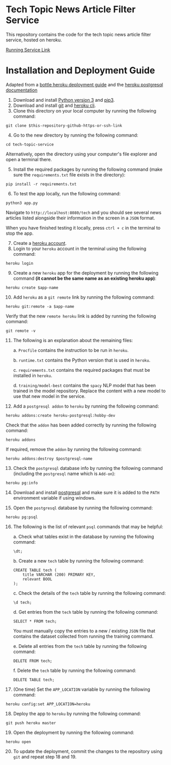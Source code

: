 # Tech Topic News Article Filter Service

This repository contains the code for the tech topic news article filter service, hosted on heroku.

[Running Service Link](https://itspersonal-tech-newsfilter.herokuapp.com)

# Installation and Deployment Guide

Adapted from a [bottle heroku deployment guide](https://github.com/chucknado/bottle_heroku_tutorial) and the [heroku postgresql documentation](https://devcenter.heroku.com/articles/heroku-postgresql)

1. Download and install [Python version 3](https://www.python.org/downloads/) and [pip3](https://pip.pypa.io/en/latest/installation/).
2. Download and install [git](https://git-scm.com/downloads) and [heroku cli](https://devcenter.heroku.com/articles/heroku-cli).
3. Clone this directory on your local computer by running the following command:
```
git clone $this-repository-github-https-or-ssh-link
```
4. Go to the new directory by running the following command:
```
cd tech-topic-service
```

Alternatively, open the directory using your computer's file explorer and open a terminal there.

5. Install the required packages by running the following command (make sure the `requirements.txt` file exists in the directory):
```
pip install -r requirements.txt
```
6. To test the app locally, run the following command:
```
python3 app.py
```
Navigate to `http://localhost:8080/tech` and you should see several news articles listed alongside their information in the screen in a `JSON` format.

When you have finished testing it locally, press `ctrl + c` in the terminal to stop the app.

7. Create a [heroku account](https://signup.heroku.com/).
8. Login to your `heroku` account in the terminal using the following command:
```
heroku login
```
9. Create a new `heroku` app for the deployment by running the following command **(it cannot be the same name as an existing heroku app)**:
```
heroku create $app-name
```
10. Add `heroku` as a `git remote` link by running the following command:
```
heroku git:remote -a $app-name
```
Verify that the new `remote heroku` link is added by running the following command:
```
git remote -v
```
11. The following is an explanation about the remaining files:

    a. `Procfile` contains the instruction to be run in `heroku`.

    b. `runtime.txt` contains the Python version that is used in `heroku`.
    
    c. `requirements.txt` contains the required packages that must be installed in `heroku`.
    
    d. `training/model-best` contains the `spacy` NLP model that has been trained in the model repository. Replace the content with a new model to use that new model in the service.
12. Add a `postgresql addon` to `heroku` by running the following command:
```
heroku addons:create heroku-postgresql:hobby-dev
```
Check that the `addon` has been added correctly by running the following command:
```
heroku addons
```
If required, remove the `addon` by running the following command:
```
heroku addons:destroy $postgresql-name
```

13. Check the `postgresql` database info by running the following command (including the `postgresql` name which is `Add-on`):
```
heroku pg:info
```
14. Download and install [postgresql](https://devcenter.heroku.com/articles/heroku-postgresql#set-up-postgres-on-windows) and make sure it is added to the `PATH` environment variable if using windows.

15. Open the `postgresql` database by running the following command:
```
heroku pg:psql
```

16. The following is the list of relevant `psql` commands that may be helpful:

    a. Check what tables exist in the database by running the following command:
    ```
    \dt;
    ```
    b. Create a new `tech` table by running the following command:
    ```
    CREATE TABLE tech (
        title VARCHAR (200) PRIMARY KEY,
        relevant BOOL
    );
    ```
    c. Check the details of the `tech` table by running the following command:
    ```
    \d tech;
    ```
    d. Get entries from the `tech` table by running the following command:
    ```
    SELECT * FROM tech;
    ```
    You must manually copy the entries to a new / existing `JSON` file that contains the dataset collected from running the training command.

    e. Delete all entries from the `tech` table by running the following command:
    ```
    DELETE FROM tech;
    ```
    f. Delete the `tech` table by running the following command:
    ```
    DELETE TABLE tech;
    ```

17. (One time) Set the `APP_LOCATION` variable by running the following command:
```
heroku config:set APP_LOCATION=heroku
```

18. Deploy the app to `heroku` by running the following command:
```
git push heroku master
```
19. Open the deployment by running the following command:
```
heroku open
```
20. To update the deployment, commit the changes to the repository using `git` and repeat step 18 and 19.